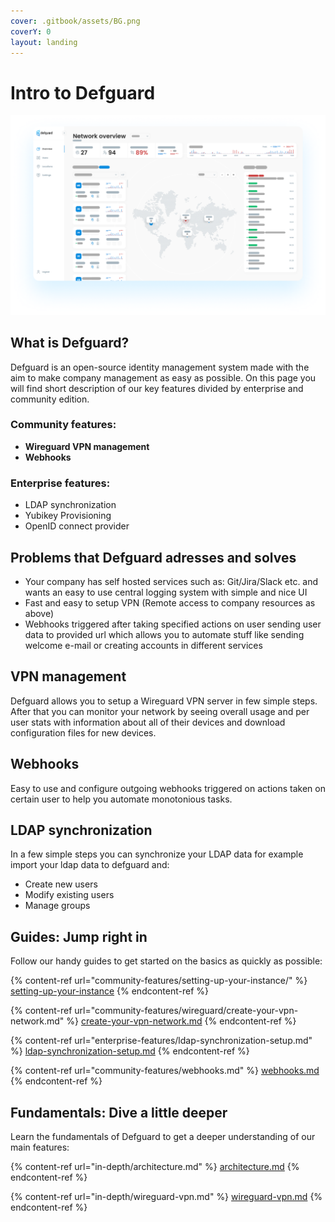 ```yaml
---
cover: .gitbook/assets/BG.png
coverY: 0
layout: landing
---
```


# Intro to Defguard

![Network overview page which shows statistics of network usage and info about connected users](.gitbook/assets/screen.png)

## What is Defguard?

Defguard is an open-source identity management system made with the aim to make company management as easy as possible. On this page you will find short description of our key features divided by enterprise and community edition.

### Community features:

* **Wireguard VPN management**
* **Webhooks**

### **Enterprise features:**

* LDAP synchronization
* Yubikey Provisioning
* OpenID connect provider

## Problems that Defguard adresses and solves

* Your company has self hosted services such as: Git/Jira/Slack etc. and wants an easy to use central logging system with simple and nice UI
* Fast and easy to setup VPN (Remote access to company resources as above)
* Webhooks triggered after taking specified actions on user sending user data to provided url which allows you to automate stuff like sending welcome e-mail or creating accounts in different services

## VPN management&#x20;

Defguard allows you to setup a Wireguard VPN server in few simple steps. After that you can monitor your network by seeing overall usage and per user stats with information about all of their devices and download configuration files for new devices.

## Webhooks

Easy to use and configure outgoing webhooks triggered on actions taken on certain user to help you automate monotonious tasks.

## LDAP synchronization

In a few simple steps you can synchronize your LDAP data for example import your ldap data to defguard and:&#x20;

* Create new users&#x20;
* Modify existing users
* Manage groups

## Guides: Jump right in

Follow our handy guides to get started on the basics as quickly as possible:

{% content-ref url="community-features/setting-up-your-instance/" %}
[setting-up-your-instance](community-features/setting-up-your-instance/)
{% endcontent-ref %}

{% content-ref url="community-features/wireguard/create-your-vpn-network.md" %}
[create-your-vpn-network.md](community-features/wireguard/create-your-vpn-network.md)
{% endcontent-ref %}

{% content-ref url="enterprise-features/ldap-synchronization-setup.md" %}
[ldap-synchronization-setup.md](enterprise-features/ldap-synchronization-setup.md)
{% endcontent-ref %}

{% content-ref url="community-features/webhooks.md" %}
[webhooks.md](community-features/webhooks.md)
{% endcontent-ref %}

## Fundamentals: Dive a little deeper

Learn the fundamentals of Defguard to get a deeper understanding of our main features:

{% content-ref url="in-depth/architecture.md" %}
[architecture.md](in-depth/architecture.md)
{% endcontent-ref %}

{% content-ref url="in-depth/wireguard-vpn.md" %}
[wireguard-vpn.md](in-depth/wireguard-vpn.md)
{% endcontent-ref %}
